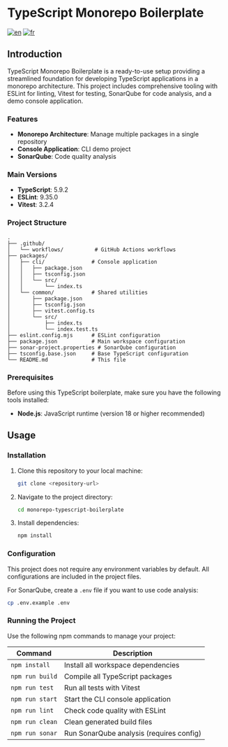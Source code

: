# TypeScript Monorepo Boilerplate

[![en](https://img.shields.io/badge/lang-en-blue.svg)](README.md)
[![fr](https://img.shields.io/badge/lang-fr-blue.svg)](README.fr.md)

## Introduction

TypeScript Monorepo Boilerplate is a ready-to-use setup providing a streamlined foundation for developing TypeScript applications in a monorepo architecture. This project includes comprehensive tooling with ESLint for linting, Vitest for testing, SonarQube for code analysis, and a demo console application.

### Features

- **Monorepo Architecture**: Manage multiple packages in a single repository
- **Console Application**: CLI demo project
- **SonarQube**: Code quality analysis

### Main Versions

- **TypeScript**: 5.9.2
- **ESLint**: 9.35.0
- **Vitest**: 3.2.4

### Project Structure

```text
.
├── .github/
│   └── workflows/          # GitHub Actions workflows
├── packages/
│   ├── cli/               # Console application
│   │   ├── package.json
│   │   ├── tsconfig.json
│   │   └── src/
│   │       └── index.ts
│   └── common/            # Shared utilities
│       ├── package.json
│       ├── tsconfig.json
│       ├── vitest.config.ts
│       └── src/
│           ├── index.ts
│           └── index.test.ts
├── eslint.config.mjs      # ESLint configuration
├── package.json           # Main workspace configuration
├── sonar-project.properties # SonarQube configuration
├── tsconfig.base.json     # Base TypeScript configuration
└── README.md              # This file
```

### Prerequisites

Before using this TypeScript boilerplate, make sure you have the following tools installed:

- **Node.js**: JavaScript runtime (version 18 or higher recommended)

## Usage

### Installation

1. Clone this repository to your local machine:
   ```bash
   git clone <repository-url>
   ```
2. Navigate to the project directory:
   ```bash
   cd monorepo-typescript-boilerplate
   ```
3. Install dependencies:
   ```bash
   npm install
   ```

### Configuration

This project does not require any environment variables by default. All configurations are included in the project files.

For SonarQube, create a `.env` file if you want to use code analysis:
```bash
cp .env.example .env
```

### Running the Project

Use the following npm commands to manage your project:

| Command | Description |
|----------|-------------|
| `npm install` | Install all workspace dependencies |
| `npm run build` | Compile all TypeScript packages |
| `npm run test` | Run all tests with Vitest |
| `npm run start` | Start the CLI console application |
| `npm run lint` | Check code quality with ESLint |
| `npm run clean` | Clean generated build files |
| `npm run sonar` | Run SonarQube analysis (requires config) |
